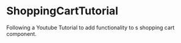 # ShoppingCartTutorial
Following a Youtube Tutorial to add functionality to s shopping cart component.
